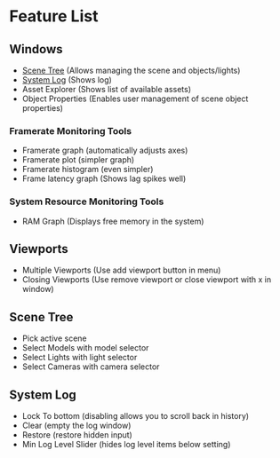 # Feature List

## Windows
- [Scene Tree](#scene-tree) (Allows managing the scene and objects/lights)
- [System Log](#system-log) (Shows log)
- Asset Explorer (Shows list of available assets)
- Object Properties (Enables user management of scene object properties)

### Framerate Monitoring Tools
- Framerate graph (automatically adjusts axes)
- Framerate plot (simpler graph)
- Framerate histogram (even simpler)
- Frame latency graph (Shows lag spikes well)

### System Resource Monitoring Tools
- RAM Graph (Displays free memory in the system)

## Viewports
- Multiple Viewports (Use add viewport button in menu)
- Closing Viewports (Use remove viewport or close viewport with x in window)

## Scene Tree
- Pick active scene
- Select Models with model selector
- Select Lights with light selector
- Select Cameras with camera selector

## System Log
- Lock To bottom (disabling allows you to scroll back in history)
- Clear (empty the log window)
- Restore (restore hidden input)
- Min Log Level Slider (hides log level items below setting)


